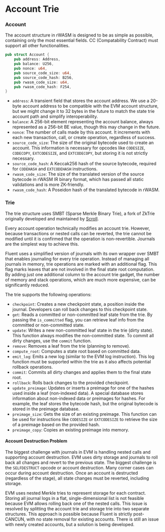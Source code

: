 # Account Trie

### Account

The account structure in rWASM is designed to be as simple as possible, containing only the most essential fields.
CC (Compatability Contract) must support all other functionalities.

```rust
pub struct Account {
    pub address: Address,
    pub balance: U256,
    pub nonce: u64,
    pub source_code_size: u64,
    pub source_code_hash: B256,
    pub rwasm_code_size: u64,
    pub rwasm_code_hash: F254,
}
```

- `address`: A transient field that stores the account address. We use a 20-byte account address to be compatible with the EVM account structure, but we might change it to 32 bytes in the future to match the state trie account path and simplify interoperability.
- `balance`: A 256-bit element representing the account balance, always represented as a 256-bit BE value, though this may change in the future.
- `nonce`: The number of calls made by this account. It increments with each new transaction, call, or create operation, regardless of success.
- `source_code_size`: The size of the original bytecode used to create an account. This information is necessary for opcodes like `CODESIZE`, `CODECOPY`, `EXTCODESIZE`, and `EXTCODECOPY`, but storing it is not strictly necessary.
- `source_code_hash`: A Keccak256 hash of the source bytecode, required for `CODEHASH` and `EXTCODEHASH` instructions.
- `rwasm_code_size`: The size of the translated version of the source bytecode in rWASM IR binary format, which has passed all static validations and is more ZK-friendly.
- `rwasm_code_hash`: A Poseidon hash of the translated bytecode in rWASM.

### Trie

The trie structure uses SMBT (Sparse Merkle Binary Trie),
a fork of ZkTrie originally developed
and maintained by [Scroll](https://docs.scroll.io/en/technology/sequencer/zktrie/).

Every account operation technically modifies an account trie.
However, because transactions or nested calls can be reverted,
the trie cannot be modified until it is confirmed that the operation is non-revertible.
Journals are the simplest way to achieve this.

Fluent uses a simplified version of journals with its own wrapper over SMBT
that enables journaling for every trie operation.
Instead of managing all journals in memory, trie operations are marked with an additional flag.
This flag marks leaves that are not involved in the final state root computation.
By adding just one additional column to the account trie gadget, the number of memory and stack operations,
which are much more expensive, can be significantly reduced.

The trie supports the following operations:

- `checkpoint`: Creates a new checkpoint state, a position inside the journal. Developers can roll back changes to this checkpoint state.
- `get`: Reads a committed or non-committed leaf state from the trie. By passing the `is_committed` flag, you can retrieve leaf info from the committed or non-committed state.
- `update`: Writes a new non-committed leaf state in the trie (dirty state). This function always modifies the non-committed state. To commit all dirty changes, use the `commit` function.
- `remove`: Removes a leaf from the trie (planning to remove).
- `compute_root`: Computes a state root based on committed data.
- `emit_log`: Emits a new log (similar to the EVM log instruction). This log function must be supported within the trie as it also affects potential rollback operations.
- `commit`: Commits all dirty changes and applies them to the final state root.
- `rollback`: Rolls back changes to the provided checkpoint.
- `update_preimage`: Updates or inserts a preimage for one of the hashes used inside a leaf (non-indexed data). A special database stores information about non-indexed data or preimages for hashes. For example, the leaf stores the bytecode hash, but the original bytecode is stored in the preimage database.
- `preimage_size`: Gets the size of an existing preimage. This function can be used for instructions like `CODESIZE` or `EXTCODESIZE` to retrieve the size of a preimage based on the provided hash.
- `preimage_copy`: Copies an existing preimage into memory.

#### Account Destruction Problem

The biggest challenge with journals in EVM is handling nested calls and supporting account destruction.
EVM uses dirty storage and journals to roll back all changes and revert to the previous state.
The biggest challenge is the `SELFDESTRUCT` opcode or account destruction.
Many corner cases can occur during account destruction.
Once an account is destructed (regardless of the stage), all state changes must be reverted, including storage.

EVM uses nested Merkle tries to represent storage for each contract.
Storing all journal logs in a flat,
single-dimensional list is not feasible because EVM allows rolling back one of the nested calls.
This issue is resolved by splitting the account trie and storage trie into two separate structures.
This approach is possible because Fluent is strictly post-CANCUN, with no state removal for existing accounts.
There is still an issue with newly created accounts, but a solution is being developed.